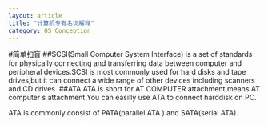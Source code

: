 ```yaml
---
layout: article
title: "计算机专有名词解释"
category: OS Conception
---
```

#简单扫盲
##SCSI(Small Computer System Interface)
is a set of standards for physically connecting and transferring data between computer and peripheral devices.SCSI is most commonly used for hard disks and tape drives,but it can connect a wide range of other devices including scanners and CD drives.
##ATA
ATA is short for AT COMPUTER attachment,means AT computer s attachment.You can easilly use ATA to connect harddisk on PC.

ATA is commonly consist of PATA(parallel ATA ) and SATA(serial ATA).
